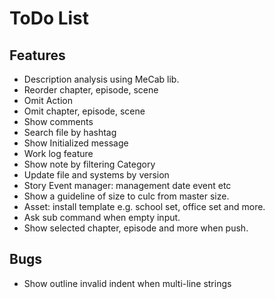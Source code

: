 ToDo List
====

## Features

* Description analysis using MeCab lib.
* Reorder chapter, episode, scene
* Omit Action
* Omit chapter, episode, scene
* Show comments
* Search file by hashtag
* Show Initialized message
* Work log feature
* Show note by filtering Category
* Update file and systems by version
* Story Event manager: management date event etc
* Show a guideline of size to culc from master size.
* Asset: install template e.g. school set, office set and more.
* Ask sub command when empty input.
* Show selected chapter, episode and more when push.

## Bugs

* Show outline invalid indent when multi-line strings
